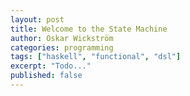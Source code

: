 ```yaml
---
layout: post
title: Welcome to the State Machine
author: Oskar Wickström
categories: programming
tags: ["haskell", "functional", "dsl"]
excerpt: "Todo..."
published: false
---
```

